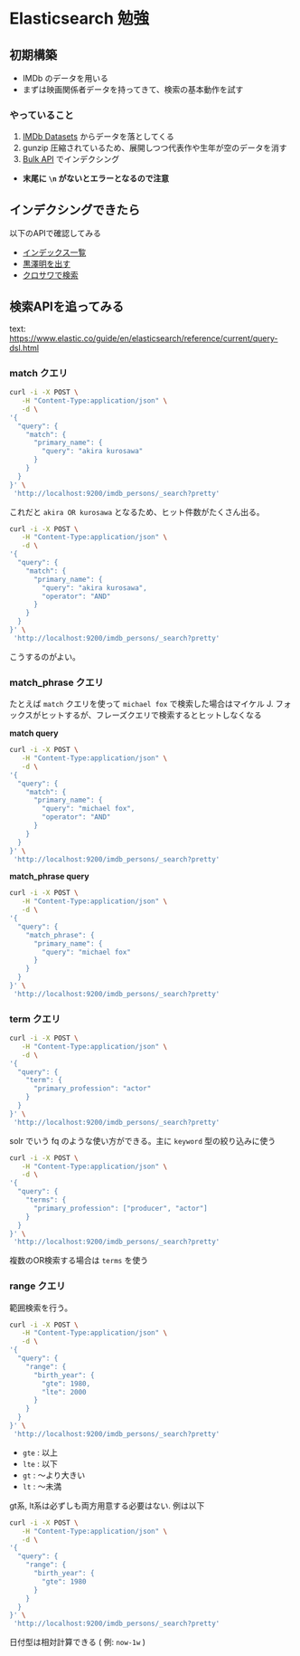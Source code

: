 # Elasticsearch 勉強

## 初期構築

- IMDb のデータを用いる
- まずは映画関係者データを持ってきて、検索の基本動作を試す

### やっていること

1. [IMDb Datasets](https://www.imdb.com/interfaces/) からデータを落としてくる
2. gunzip 圧縮されているため、展開しつつ代表作や生年が空のデータを消す
3. [Bulk API](https://www.elastic.co/guide/en/elasticsearch/reference/current/docs-bulk.html) でインデクシング
  * **末尾に `\n` がないとエラーとなるので注意**

## インデクシングできたら

以下のAPIで確認してみる

* [インデックス一覧](http://localhost:9200/_cat/indices?v)
* [黒澤明を出す](http://localhost:9200/imdb_persons/_doc/nm0000041)
* [クロサワで検索](http://localhost:9200/imdb_persons/_search?q=primary_name:kurosawa)

## 検索APIを追ってみる

text: https://www.elastic.co/guide/en/elasticsearch/reference/current/query-dsl.html

### match クエリ

```sh
curl -i -X POST \
   -H "Content-Type:application/json" \
   -d \
'{
  "query": {
    "match": {
      "primary_name": {
        "query": "akira kurosawa"
      }
    }
  }
}' \
 'http://localhost:9200/imdb_persons/_search?pretty'
```

これだと `akira OR kurosawa` となるため、ヒット件数がたくさん出る。

```sh
curl -i -X POST \
   -H "Content-Type:application/json" \
   -d \
'{
  "query": {
    "match": {
      "primary_name": {
        "query": "akira kurosawa",
        "operator": "AND"
      }
    }
  }
}' \
 'http://localhost:9200/imdb_persons/_search?pretty'
```

こうするのがよい。

### match_phrase クエリ

たとえば `match` クエリを使って `michael fox` で検索した場合はマイケル J. フォックスがヒットするが、フレーズクエリで検索するとヒットしなくなる

**match query**
```sh
curl -i -X POST \
   -H "Content-Type:application/json" \
   -d \
'{
  "query": {
    "match": {
      "primary_name": {
        "query": "michael fox",
        "operator": "AND"
      }
    }
  }
}' \
 'http://localhost:9200/imdb_persons/_search?pretty'
```

**match_phrase query**
```sh
curl -i -X POST \
   -H "Content-Type:application/json" \
   -d \
'{
  "query": {
    "match_phrase": {
      "primary_name": {
        "query": "michael fox"
      }
    }
  }
}' \
 'http://localhost:9200/imdb_persons/_search?pretty'
```

### term クエリ

```sh
curl -i -X POST \
   -H "Content-Type:application/json" \
   -d \
'{
  "query": {
    "term": {
      "primary_profession": "actor"
    }
  }
}' \
 'http://localhost:9200/imdb_persons/_search?pretty'
```

solr でいう fq のような使い方ができる。主に `keyword` 型の絞り込みに使う

```sh
curl -i -X POST \
   -H "Content-Type:application/json" \
   -d \
'{
  "query": {
    "terms": {
      "primary_profession": ["producer", "actor"]
    }
  }
}' \
 'http://localhost:9200/imdb_persons/_search?pretty'
```

複数のOR検索する場合は `terms` を使う

### range クエリ

範囲検索を行う。

```sh
curl -i -X POST \
   -H "Content-Type:application/json" \
   -d \
'{
  "query": {
    "range": {
      "birth_year": {
        "gte": 1980,
        "lte": 2000
      }
    }
  }
}' \
 'http://localhost:9200/imdb_persons/_search?pretty'
```

* `gte` : 以上
* `lte` : 以下
* `gt` : 〜より大きい
* `lt` : 〜未満

gt系, lt系は必ずしも両方用意する必要はない. 例は以下

```sh
curl -i -X POST \
   -H "Content-Type:application/json" \
   -d \
'{
  "query": {
    "range": {
      "birth_year": {
        "gte": 1980
      }
    }
  }
}' \
 'http://localhost:9200/imdb_persons/_search?pretty'
```

日付型は相対計算できる ( 例: `now-1w` )